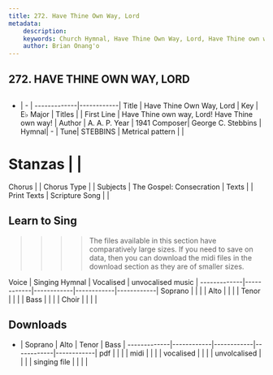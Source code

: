 ```yaml
---
title: 272. Have Thine Own Way, Lord
metadata:
    description: 
    keywords: Church Hymnal, Have Thine Own Way, Lord, Have Thine own way, Lord! Have Thine own way!, 
    author: Brian Onang'o
---
```



## 272. HAVE THINE OWN WAY, LORD

```txt

```

- |   -  |
-------------|------------|
Title | Have Thine Own Way, Lord |
Key | E♭ Major |
Titles |  |
First Line | Have Thine own way, Lord! Have Thine own way! |
Author | A. A. P.
Year | 1941
Composer| George C. Stebbins |
Hymnal|  - |
Tune| STEBBINS |
Metrical pattern | |
# Stanzas |  |
Chorus |  |
Chorus Type |  |
Subjects | The Gospel: Consecration |
Texts |  |
Print Texts | 
Scripture Song |  |
  
## Learn to Sing

>>>> The files available in this section have comparatively large sizes. If you need to save on data, then you can download the midi files in the download section as they are of smaller sizes.

Voice |  Singing Hymnal | Vocalised | unvocalised music |
-------------|------------|------------|------------|------------|
Soprano | | | |
Alto | | | |
Tenor | | | |
Bass | | | |
Choir | | | |

## Downloads

- |  Soprano | Alto | Tenor | Bass |
-------------|------------|------------|------------|------------|
pdf | | | |
midi | | | |
vocalised | | | |
unvolcalised | | | |
singing file | | | |
  